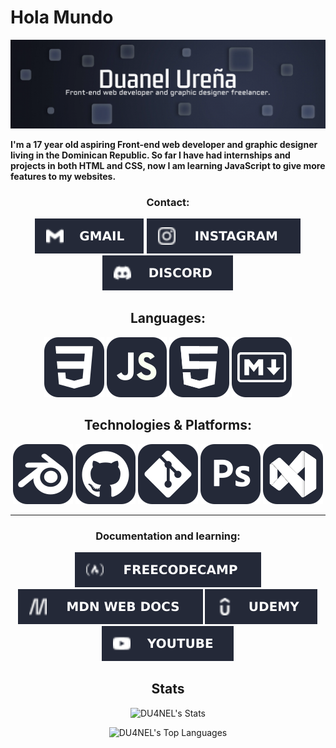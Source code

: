 <h1>Hola Mundo</h1>

<img src=images/Header-Readme.webp>

<br>

<p><strong>I'm a 17 year old aspiring Front-end web developer and graphic designer living in the Dominican Republic. So far I have had internships and projects in both HTML and CSS, now I am learning JavaScript to give more features to my websites.</strong></p>

<h3 align="center"> Contact: </h3>

<div align="center">

<a href="mailto:duanel.work@gmail.com" target="_blank"><img src="images/SVG%20shields/Gmail-D14836.svg" title="duanel.work@gmail.com" alt="duanel.work@gmail.com"></a>
<a href="https://www.instagram.com/_d3dg/" target="_blank"><img src="images/SVG%20shields/Instagram-E4405F.svg" title="_d3dg" alt="_d3dg"></a>
<a href="https://discordapp.com/users/du4n31" target="_blank"><img src="images/SVG%20shields/../SVG%20shields/Discord-7289DA.svg" title="du4n31" alt="du4n31"></a>

</div>


<h2 align="center">Languages:</h2>

<div align="center">

<img src="images/SVG%20icons/CSS.svg" title="CSS" alt="CSS">
<img src="images/SVG%20icons/JavaScript.svg" title="JavaScript" alt="JavaScript">
<img src="images/SVG%20icons/HTML.svg" title="HTML" alt="HTML">
<img src="images/SVG%20icons/Markdown-Dark.svg" title="Markdown" alt="Markdown">

</div>

<h2 align="center">Technologies & Platforms:</h2>

<div align="center">

<img src="images/SVG%20icons/Blender-Dark.svg" title="Blender" alt="Blender">
<img src="images/SVG%20icons/Github-Dark.svg" title="Github" alt="Github">
<img src="images/SVG%20icons/Git.svg" title="Git" alt="Git">
<img src="images/SVG%20icons/Photoshop.svg" title="Photoshop" alt="Photoshop">
<img src="images/SVG%20icons/VisualStudio-Dark.svg" title="VisualStudioCode" alt="VisualStudioCode">

</div>

<hr>

<h3 align="center">Documentation and learning:</h3>

<div align="center">

<img src="images/SVG%20shields/freecodecamp-27273D.svg" title="FreeCodeCamp" alt="FreeCodeCamp">
<img src="images//SVG%20shields/MDN_Web_Docs-black.svg" title="MDN" alt="MDN">
<img src="images/SVG%20shields/Udemy-EC5252.svg" title="Udemy" alt="Udemy">
<img src="images/SVG%20shields/YouTube-FF0000.svg" title="YouTube" alt="YouTube">

</div>

<h2 align="center">Stats</h2>

<div align="center">

![DU4NEL's Stats](https://github-readme-stats.vercel.app/api?username=DU4NEL&theme=nord&show_icons=true&hide_border=true&count_private=false)

![DU4NEL's Top Languages](https://github-readme-stats.vercel.app/api/top-langs/?username=DU4NEL&theme=nord&show_icons=true&hide_border=true&layout=compact)

</div>
